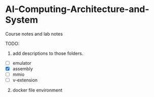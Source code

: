 # AI-Computing-Architecture-and-System
Course notes and lab notes

TODO:
  1. add descriptions to those folders.
  - [ ] emulator
  - [x] assembly
  - [ ] mmio
  - [ ] v-extension
  2. docker file environment 

